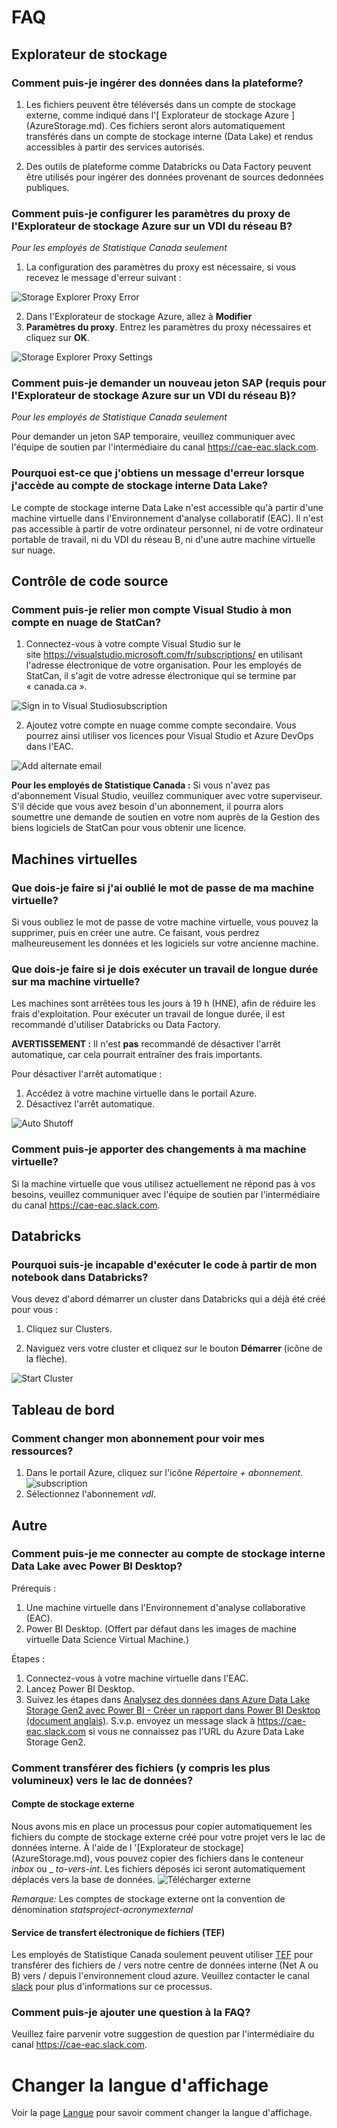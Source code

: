 # FAQ

## Explorateur de stockage

### Comment puis-je ingérer des données dans la plateforme?

1.  Les fichiers peuvent être téléversés dans un compte de stockage externe, comme indiqué dans l'[ Explorateur de stockage Azure ] (AzureStorage.md).
    Ces fichiers seront alors automatiquement transférés dans un compte de stockage interne (Data Lake) et rendus accessibles à partir des services autorisés.

2.  Des outils de plateforme comme Databricks ou Data Factory peuvent être utilisés pour ingérer des données provenant de sources dedonnées publiques.

### Comment puis-je configurer les paramètres du proxy de l'Explorateur de stockage Azure sur un VDI du réseau B?

*Pour les employés de Statistique Canada seulement* 
1. La configuration des paramètres du proxy est nécessaire, si vous recevez le message d'erreur suivant :

![Storage Explorer Proxy Error](images/StorageExplorerError.png)

2. Dans l'Explorateur de stockage Azure, allez à **Modifier**
3. **Paramètres du proxy**. Entrez les paramètres du proxy nécessaires et cliquez sur **OK**.

![Storage Explorer Proxy Settings](images/StorageExplorerProxy.png)

### Comment puis-je demander un nouveau jeton SAP (requis pour l'Explorateur de stockage Azure sur un VDI du réseau B)?

*Pour les employés de Statistique Canada seulement*

Pour demander un jeton SAP temporaire, veuillez communiquer avec l'équipe de soutien par l'intermédiaire du canal https://cae-eac.slack.com.

### Pourquoi est-ce que j'obtiens un message d'erreur lorsque j'accède au compte de stockage interne Data Lake?

Le compte de stockage interne Data Lake n'est accessible qu'à partir d'une machine virtuelle dans l'Environnement d'analyse collaboratif
(EAC). Il n'est pas accessible à partir de votre ordinateur personnel, ni de votre ordinateur portable de travail, ni du VDI du réseau B, ni d'une autre machine virtuelle sur nuage.

## Contrôle de code source

### Comment puis-je relier mon compte Visual Studio à mon compte en nuage de StatCan?

1.  Connectez-vous à votre compte Visual Studio sur le site https://visualstudio.microsoft.com/fr/subscriptions/ en
    utilisant l'adresse électronique de votre organisation. Pour les employés de StatCan, il s'agit de votre adresse électronique qui se termine par « canada.ca ».

 ![Sign in to Visual Studiosubscription](images/AzureSubscription.png)

2.  Ajoutez votre compte en nuage comme compte secondaire. Vous pourrez ainsi utiliser vos licences pour Visual Studio et Azure DevOps dans l'EAC.

![Add alternate email](images/AlternateAccount.png)

**Pour les employés de Statistique Canada :** Si vous n'avez pas d'abonnement Visual Studio, veuillez communiquer avec votre superviseur. S'il décide que vous avez besoin d'un abonnement, il pourra alors soumettre une demande de soutien en votre nom auprès de la Gestion des biens logiciels de StatCan pour vous obtenir une licence.

## Machines virtuelles

### Que dois-je faire si j'ai oublié le mot de passe de ma machine virtuelle?

Si vous oubliez le mot de passe de votre machine virtuelle, vous pouvez la supprimer, puis en créer une autre. Ce faisant, vous perdrez malheureusement les données et les logiciels sur votre ancienne machine.

### Que dois-je faire si je dois exécuter un travail de longue durée sur ma machine virtuelle?

Les machines sont arrêtées tous les jours à 19 h (HNE), afin de réduire les frais d'exploitation. Pour exécuter un travail de longue durée, il est recommandé d'utiliser Databricks ou Data Factory.

**AVERTISSEMENT :** Il n'est **pas** recommandé de désactiver l'arrêt automatique, car cela pourrait entraîner des frais importants.

Pour désactiver l'arrêt automatique :

1. Accédez à votre machine virtuelle dans le portail Azure.
2. Désactivez l'arrêt automatique.

![Auto Shutoff](images/VirtualMachineAutoShutOff.png)

### Comment puis-je apporter des changements à ma machine virtuelle?

Si la machine virtuelle que vous utilisez actuellement ne répond pas à vos besoins, veuillez communiquer avec l'équipe de soutien par l'intermédiaire du canal https://cae-eac.slack.com.

## Databricks


### Pourquoi suis-je incapable d'exécuter le code à partir de mon notebook dans Databricks?

Vous devez d'abord démarrer un cluster dans Databricks qui a déjà été créé pour vous :
1. Cliquez sur Clusters.

2. Naviguez vers votre cluster et cliquez sur le bouton **Démarrer** (icône de la flèche).

![Start Cluster](images/DataBricksStartCluster2.png)

## Tableau de bord
### Comment changer mon abonnement pour voir mes ressources?
1. Dans le portail Azure, cliquez sur l'icône _Répertoire + abonnement_.
![subscription](images/Subscription.png)
2. Sélectionnez l'abonnement _vdl_.

## Autre
### Comment puis-je me connecter au compte de stockage interne Data Lake avec Power BI Desktop?

Prérequis :

1.  Une machine virtuelle dans l'Environnement d'analyse collaborative (EAC).
2.  Power BI Desktop. (Offert par défaut dans les images de machine virtuelle Data Science Virtual Machine.)

Étapes :

1.  Connectez-vous à votre machine virtuelle dans l'EAC.
2.  Lancez Power BI Desktop.
3.  Suivez les étapes dans [Analysez des données dans Azure Data Lake Storage Gen2 avec Power BI - Créer un rapport dans Power BI Desktop (document anglais)](https://docs.microsoft.com/fr-ca/power-query/connectors/datalakestorage#create-a-report-in-power-bi-desktop). S.v.p. envoyez un message slack à https://cae-eac.slack.com si vous ne connaissez pas l'URL du Azure Data Lake Storage Gen2.

### Comment transférer des fichiers (y compris les plus volumineux) vers le lac de données?
#### Compte de stockage externe
Nous avons mis en place un processus pour copier automatiquement les fichiers du compte de stockage externe créé pour votre projet vers le lac de données interne. À l'aide de l '[Explorateur de stockage] (AzureStorage.md), vous pouvez copier des fichiers dans le conteneur _inbox_ ou _ _to-vers-int_. Les fichiers déposés ici seront automatiquement déplacés vers la base de données.
![Télécharger externe](images/UploadExternal.png)

*Remarque:* Les comptes de stockage externe ont la convention de dénomination *stats*_project-acronym_*external*

#### Service de transfert électronique de fichiers (TEF)
Les employés de Statistique Canada soulement peuvent utiliser [TEF](https://www75.statcan.gc.ca/eft-tef) pour transférer des fichiers de / vers notre centre de données interne (Net A ou B) vers / depuis l'environnement cloud azure. Veuillez contacter le canal [slack](https://cae-eac.slack.com) pour plus d'informations sur ce processus.

### Comment puis-je ajouter une question à la FAQ?

Veuillez faire parvenir votre suggestion de question par l'intermédiaire du canal https://cae-eac.slack.com.

# Changer la langue d'affichage
Voir la page [Langue](Langue.md) pour savoir comment changer la langue d'affichage.
